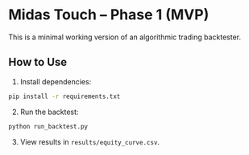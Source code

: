 # Midas Touch – Phase 1 (MVP)

This is a minimal working version of an algorithmic trading backtester.

## How to Use

1. Install dependencies:
```bash
pip install -r requirements.txt
```

2. Run the backtest:
```bash
python run_backtest.py
```

3. View results in `results/equity_curve.csv`.
